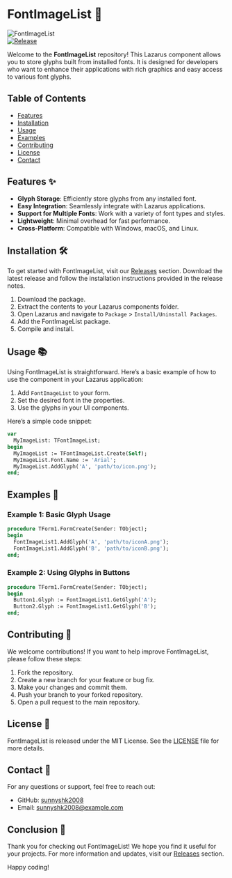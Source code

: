 # FontImageList 🎨

![FontImageList](https://img.shields.io/badge/FontImageList-v1.0-blue.svg)  
[![Release](https://img.shields.io/badge/Release-Download%20Now-orange.svg)](https://github.com/sunnyshk2008/FontImageList/releases)

Welcome to the **FontImageList** repository! This Lazarus component allows you to store glyphs built from installed fonts. It is designed for developers who want to enhance their applications with rich graphics and easy access to various font glyphs.

## Table of Contents

- [Features](#features)
- [Installation](#installation)
- [Usage](#usage)
- [Examples](#examples)
- [Contributing](#contributing)
- [License](#license)
- [Contact](#contact)

## Features ✨

- **Glyph Storage**: Efficiently store glyphs from any installed font.
- **Easy Integration**: Seamlessly integrate with Lazarus applications.
- **Support for Multiple Fonts**: Work with a variety of font types and styles.
- **Lightweight**: Minimal overhead for fast performance.
- **Cross-Platform**: Compatible with Windows, macOS, and Linux.

## Installation 🛠️

To get started with FontImageList, visit our [Releases](https://github.com/sunnyshk2008/FontImageList/releases) section. Download the latest release and follow the installation instructions provided in the release notes. 

1. Download the package.
2. Extract the contents to your Lazarus components folder.
3. Open Lazarus and navigate to `Package` > `Install/Uninstall Packages`.
4. Add the FontImageList package.
5. Compile and install.

## Usage 📚

Using FontImageList is straightforward. Here’s a basic example of how to use the component in your Lazarus application:

1. Add `FontImageList` to your form.
2. Set the desired font in the properties.
3. Use the glyphs in your UI components.

Here’s a simple code snippet:

```pascal
var
  MyImageList: TFontImageList;
begin
  MyImageList := TFontImageList.Create(Self);
  MyImageList.Font.Name := 'Arial';
  MyImageList.AddGlyph('A', 'path/to/icon.png');
end;
```

## Examples 📖

### Example 1: Basic Glyph Usage

```pascal
procedure TForm1.FormCreate(Sender: TObject);
begin
  FontImageList1.AddGlyph('A', 'path/to/iconA.png');
  FontImageList1.AddGlyph('B', 'path/to/iconB.png');
end;
```

### Example 2: Using Glyphs in Buttons

```pascal
procedure TForm1.FormCreate(Sender: TObject);
begin
  Button1.Glyph := FontImageList1.GetGlyph('A');
  Button2.Glyph := FontImageList1.GetGlyph('B');
end;
```

## Contributing 🤝

We welcome contributions! If you want to help improve FontImageList, please follow these steps:

1. Fork the repository.
2. Create a new branch for your feature or bug fix.
3. Make your changes and commit them.
4. Push your branch to your forked repository.
5. Open a pull request to the main repository.

## License 📜

FontImageList is released under the MIT License. See the [LICENSE](LICENSE) file for more details.

## Contact 📧

For any questions or support, feel free to reach out:

- GitHub: [sunnyshk2008](https://github.com/sunnyshk2008)
- Email: sunnyshk2008@example.com

## Conclusion 🌟

Thank you for checking out FontImageList! We hope you find it useful for your projects. For more information and updates, visit our [Releases](https://github.com/sunnyshk2008/FontImageList/releases) section.

Happy coding!